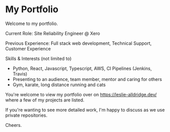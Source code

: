 # My Portfolio

Welcome to my portfolio. 

Current Role: Site Reliability Engineer @ Xero

Previous Experience: Full stack web development, Technical Support, Customer Experience

Skills & Interests (not limited to)
- Python, React, Javascript, Typescript, AWS, CI Pipelines (Jenkins, Travis)
- Presenting to an audience, team member, mentor and caring for others
- Gym, karate, long distance running and cats

You're welcome to view my portfolio over on https://leslie-alldridge.dev/ where a few of my projects are listed.

If you're wanting to see more detailed work, I'm happy to discuss as we use private repositories. 

Cheers.
